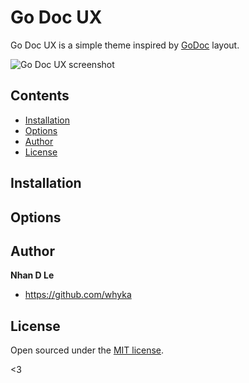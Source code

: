 # Go Doc UX

Go Doc UX is a simple theme inspired by [GoDoc](https://godoc.org/) layout.

![Go Doc UX screenshot](#)


## Contents

- [Installation](#installation)
- [Options](#options)
- [Author](#author)
- [License](#license)


## Installation


## Options


## Author
**Nhan D Le**
- <https://github.com/whyka>


## License

Open sourced under the [MIT license](LICENSE.md).

<3
